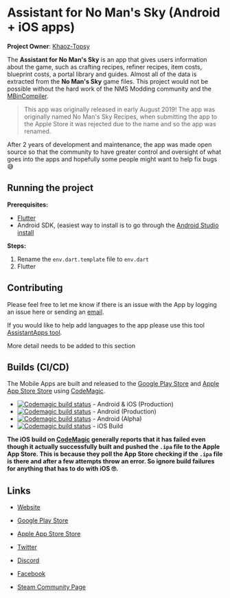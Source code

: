 # Assistant for No Man's Sky (Android + iOS apps)
**Project Owner**: [Khaoz-Topsy](https://github.com/Khaoz-Topsy)

The **Assistant for No Man's Sky** is an app that gives users information about the game, such as crafting recipes, refiner recipes, item costs, blueprint costs, a portal library and guides. Almost all of the data is extracted from the **No Man's Sky** game files. This project would not be possible without the hard work of the NMS Modding community and the [MBinCompiler](https://github.com/monkeyman192/MBINCompiler).

> This app was originally released in early August 2019! The app was originally named No Man's Sky Recipes, when submitting the app to the Apple Store it was rejected due to the name and so the app was renamed. 

After 2 years of development and maintenance, the app was made open source so that the community to have greater control and oversight of what goes into the apps and hopefully some people might want to help fix bugs 😅

## Running the project
**Prerequisites:**
- [Flutter](https://docs.flutter.dev/get-started/install)
- Android SDK, (easiest way to install is to go through the [Android Studio install](https://developer.android.com/studio)

**Steps:**
1. Rename the `env.dart.template` file to `env.dart`
2. Flutter

## Contributing
Please feel free to let me know if there is an issue with the App by logging an issue here or sending an [email](mailto:support@nmsassistant.com).

If you would like to help add languages to the app please use this tool [AssistantApps tool](https://tools.assistantapps.com).

More detail needs to be added to this section

## Builds (CI/CD)
The Mobile Apps are built and released to the [Google Play Store](https://play.google.com/store/apps/details?id=com.kurtlourens.no_mans_sky_recipes, "Google Play") and [Apple App Store Store](https://apps.apple.com/us/app/assistant-for-no-mans-sky/id1480287625, "Apple App Store") using [CodeMagic](https://codemagic.io).

- [![Codemagic build status](https://api.codemagic.io/apps/5d9da9057a0a9500105180bf/5da07d2e7338b0000f046ba3/status_badge.svg)](https://codemagic.io/apps/5d9da9057a0a9500105180bf/5da07d2e7338b0000f046ba3/latest_build) - Android & iOS (Production)
- [![Codemagic build status](https://api.codemagic.io/apps/5d9da9057a0a9500105180bf/5e180f76d95f1f258ec86619/status_badge.svg)](https://codemagic.io/apps/5d9da9057a0a9500105180bf/5da07d2e7338b0000f046ba3/latest_build) - Android (Production)
- [![Codemagic build status](https://api.codemagic.io/apps/5d9da9057a0a9500105180bf/5d9da9057a0a9500105180be/status_badge.svg)](https://codemagic.io/apps/5d9da9057a0a9500105180bf/5d9da9057a0a9500105180be/latest_build) - Android (Alpha)
- [![Codemagic build status](https://api.codemagic.io/apps/5d9da9057a0a9500105180bf/5d9dc56b7a0a95000a475d84/status_badge.svg)](https://codemagic.io/apps/5d9da9057a0a9500105180bf/5d9dc56b7a0a95000a475d84/latest_build) - iOS Build

__The iOS build on [CodeMagic](https://codemagic.io) generally reports that it has failed even though it actually successfully built and pushed the `.ipa` file to the Apple App Store. This is because they poll the App Store checking if the `.ipa` file is there and after a few attempts throw an error. So ignore build failures for anything that has to do with iOS 🙄.__

## Links
- [Website](https://nmsassistant.com)
- [Google Play Store](https://play.google.com/store/apps/details?id=com.kurtlourens.no_mans_sky_recipes, "Google Play Store")
- [Apple App Store Store](https://apps.apple.com/us/app/assistant-for-no-mans-sky/id1480287625, "Apple App Store")

- [Twitter](https://twitter.com/AssistantNMS?ref=nmsAssistantGithub)
- [Discord](https://assistantapps.com/discord?ref=nmsAssistantGithub)
- [Facebook](https://facebook.com/AssistantNMS?ref=nmsAssistantGithub)
- [Steam Community Page](https://steamcommunity.com/groups/AssistantNMS?ref=nmsAssistantGithub)


